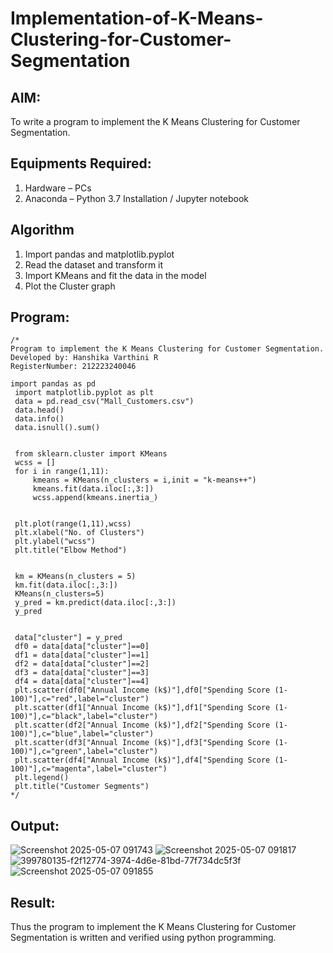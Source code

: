 # Implementation-of-K-Means-Clustering-for-Customer-Segmentation

## AIM:
To write a program to implement the K Means Clustering for Customer Segmentation.

## Equipments Required:
1. Hardware – PCs
2. Anaconda – Python 3.7 Installation / Jupyter notebook

## Algorithm
1. Import pandas and matplotlib.pyplot
2. Read the dataset and transform it
3. Import KMeans and fit the data in the model
4. Plot the Cluster graph
## Program:
```
/*
Program to implement the K Means Clustering for Customer Segmentation.
Developed by: Hanshika Varthini R
RegisterNumber: 212223240046

import pandas as pd
 import matplotlib.pyplot as plt
 data = pd.read_csv("Mall_Customers.csv")
 data.head()
 data.info()
 data.isnull().sum()


 from sklearn.cluster import KMeans
 wcss = []
 for i in range(1,11):
     kmeans = KMeans(n_clusters = i,init = "k-means++")
     kmeans.fit(data.iloc[:,3:])
     wcss.append(kmeans.inertia_)


 plt.plot(range(1,11),wcss)
 plt.xlabel("No. of Clusters")
 plt.ylabel("wcss")
 plt.title("Elbow Method")


 km = KMeans(n_clusters = 5)
 km.fit(data.iloc[:,3:])
 KMeans(n_clusters=5)
 y_pred = km.predict(data.iloc[:,3:])
 y_pred


 data["cluster"] = y_pred
 df0 = data[data["cluster"]==0]
 df1 = data[data["cluster"]==1]
 df2 = data[data["cluster"]==2]
 df3 = data[data["cluster"]==3]
 df4 = data[data["cluster"]==4]
 plt.scatter(df0["Annual Income (k$)"],df0["Spending Score (1-100)"],c="red",label="cluster")
 plt.scatter(df1["Annual Income (k$)"],df1["Spending Score (1-100)"],c="black",label="cluster")
 plt.scatter(df2["Annual Income (k$)"],df2["Spending Score (1-100)"],c="blue",label="cluster")
 plt.scatter(df3["Annual Income (k$)"],df3["Spending Score (1-100)"],c="green",label="cluster")
 plt.scatter(df4["Annual Income (k$)"],df4["Spending Score (1-100)"],c="magenta",label="cluster")
 plt.legend()
 plt.title("Customer Segments")
*/
```

## Output:
![Screenshot 2025-05-07 091743](https://github.com/user-attachments/assets/cbbea73b-5525-4f98-bd6b-a5655d4227ff)
![Screenshot 2025-05-07 091817](https://github.com/user-attachments/assets/7d670c3a-f91f-49fd-9896-171f08ceb476)
![399780135-f2f12774-3974-4d6e-81bd-77f734dc5f3f](https://github.com/user-attachments/assets/cd4aa26a-f227-40d7-81fc-986a4efb53ae)
![Screenshot 2025-05-07 091855](https://github.com/user-attachments/assets/06bdfaf1-fa07-4200-ba18-728854fec7e0)


## Result:
Thus the program to implement the K Means Clustering for Customer Segmentation is written and verified using python programming.
